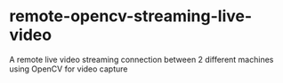 # remote-opencv-streaming-live-video
A remote live video streaming connection between 2 different machines using OpenCV for video capture
